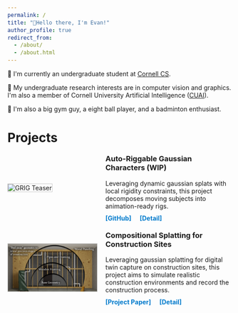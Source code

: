 ```yaml
---
permalink: /
title: "👋Hello there, I'm Evan!"
author_profile: true
redirect_from: 
  - /about/
  - /about.html
---
```


🏫 I'm currently an undergraduate student at [Cornell CS](https://www.cs.cornell.edu/).

🔬 My undergraduate research interests are in computer vision and graphics. I'm also a member of Cornell University Artificial Intelligence ([CUAI](https://cuai.github.io/)).

🎾 I'm also a big gym guy, a eight ball player, and a badminton enthusiast.

# Projects #
<!-- Projects -->
<div class="project-teaser" style="display: flex; align-items: center; margin: 20px 0;">
  <!-- Left Column: Teaser Image -->
  <div class="teaser-image" style="flex: 0 0 200px;">
    <img src="/images/grig2.gif" alt="GRIG Teaser" style="width: 100%; border: 1px solid #ccc;">
  </div>

  <!-- Right Column: Short Description and Links -->
  <div class="teaser-description" style="flex: 1; padding-left: 20px;">
    <h3 style="margin-top: 0;">Auto-Riggable Gaussian Characters (WIP)</h3>
    <p style="margin: 10px 0;">
      Leveraging dynamic gaussian splats with local rigidity constraints, this project decomposes moving subjects into animation-ready rigs.
    </p>
    <!-- Links displayed side by side -->
    <a href="https://github.com/jolfss/grig" target="_blank" rel="noopener noreferrer" style="color: #007acc; text-decoration: none; font-weight: bold; margin-right: 15px;">[GitHub]</a>
    <a href="/projects/grig.html" style="color: #007acc; text-decoration: none; font-weight: bold;">[Detail]</a>
  </div>
</div>

<!-- Projects -->
<div class="project-teaser" style="display: flex; align-items: center; margin: 20px 0;">
  <!-- Left Column: Teaser Image -->
  <div class="teaser-image" style="flex: 0 0 200px;">
    <img src="/images/clickbait.png" alt="Gaussian_seg Teaser" style="width: 100%; border: 1px solid #ccc;">
  </div>

  <!-- Right Column: Short Description and Links -->
  <div class="teaser-description" style="flex: 1; padding-left: 20px;">
    <h3 style="margin-top: 0;">Compositional Splatting for Construction Sites</h3>
    <p style="margin: 10px 0;">
      Leveraging gaussian splatting for digital twin capture on construction sites, this project aims to simulate realistic construction environments and record the construction process.
    </p>
    <!-- Links displayed side by side -->
    <a href="files/SplatConstruction.pdf" target="_blank" rel="noopener noreferrer" style="color: #007acc; text-decoration: none; font-weight: bold; margin-right: 15px;">[Project Paper]</a>
    <a href="/projects/gaussian_seg.html" style="color: #007acc; text-decoration: none; font-weight: bold;">[Detail]</a>
  </div>
</div>
